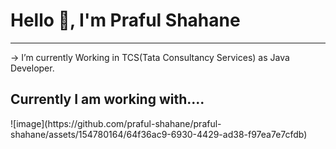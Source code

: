<h1>Hello 👋, I'm Praful Shahane</h1>
 <hr/>
-> I’m currently Working in TCS(Tata Consultancy Services) as Java Developer.
<h2>Currently I am working  with....</h2>
![image](https://github.com/praful-shahane/praful-shahane/assets/154780164/64f36ac9-6930-4429-ad38-f97ea7e7cfdb)

<!---
praful-shahane/praful-shahane is a ✨ special ✨ repository because its `README.md` (this file) appears on your GitHub profile.
You can click the Preview link to take a look at your changes.
--->
